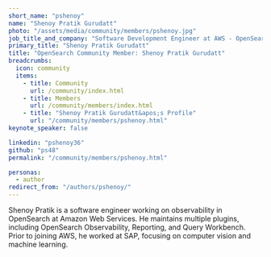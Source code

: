 ```yaml
---
short_name: "pshenoy"
name: "Shenoy Pratik Gurudatt"
photo: "/assets/media/community/members/pshenoy.jpg"
job_title_and_company: "Software Development Engineer at AWS - OpenSearch"
primary_title: "Shenoy Pratik Gurudatt"
title: "OpenSearch Community Member: Shenoy Pratik Gurudatt"
breadcrumbs:
  icon: community
  items:
    - title: Community
      url: /community/index.html
    - title: Members
      url: /community/members/index.html
    - title: "Shenoy Pratik Gurudatt&apos;s Profile"
      url: "/community/members/pshenoy.html"
keynote_speaker: false

linkedin: "pshenoy36"
github: "ps48"
permalink: "/community/members/pshenoy.html"

personas:
  - author
redirect_from: "/authors/pshenoy/"
---
```


Shenoy Pratik is a software engineer working on observability in OpenSearch at Amazon Web Services. He maintains multiple plugins, including OpenSearch Observability, Reporting, and Query Workbench. Prior to joining AWS, he worked at SAP, focusing on computer vision and machine learning.
